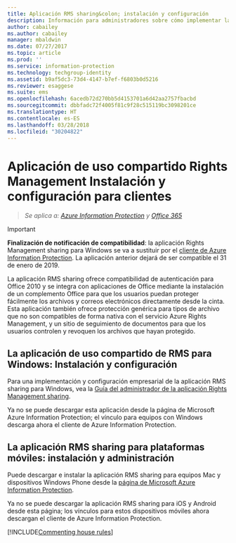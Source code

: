 ```yaml
---
title: Aplicación RMS sharing&colon; instalación y configuración
description: Información para administradores sobre cómo implementar la aplicación Rights Management (RMS) sharing en dispositivos móviles y equipos con Windows.
author: cabailey
ms.author: cabailey
manager: mbaldwin
ms.date: 07/27/2017
ms.topic: article
ms.prod: ''
ms.service: information-protection
ms.technology: techgroup-identity
ms.assetid: b9af5dc3-73d4-4147-b7ef-f6803b0d5216
ms.reviewer: esaggese
ms.suite: ems
ms.openlocfilehash: 6acedb72d270bb5d4153701a6d42aa2757fbacbd
ms.sourcegitcommit: dbbfadc72f4005f81c9f28c515119bc3098201ce
ms.translationtype: HT
ms.contentlocale: es-ES
ms.lasthandoff: 03/28/2018
ms.locfileid: "30204822"
---
```

# <a name="rights-management-sharing-application-installation-and-configuration-for-clients"></a>Aplicación de uso compartido Rights Management Instalación y configuración para clientes

>*Se aplica a: [Azure Information Protection](https://azure.microsoft.com/pricing/details/information-protection) y [Office 365](http://download.microsoft.com/download/E/C/F/ECF42E71-4EC0-48FF-AA00-577AC14D5B5C/Azure_Information_Protection_licensing_datasheet_EN-US.pdf)*

> [!IMPORTANT]
> **Finalización de notificación de compatibilidad**: la aplicación Rights Management sharing para Windows se va a sustituir por el [cliente de Azure Information Protection](../rms-client/aip-client.md). La aplicación anterior dejará de ser compatible el 31 de enero de 2019. 
 
La aplicación RMS sharing ofrece compatibilidad de autenticación para Office 2010 y se integra con aplicaciones de Office mediante la instalación de un complemento Office para que los usuarios puedan proteger fácilmente los archivos y correos electrónicos directamente desde la cinta. Esta aplicación también ofrece protección genérica para tipos de archivo que no son compatibles de forma nativa con el servicio Azure Rights Management, y un sitio de seguimiento de documentos para que los usuarios controlen y revoquen los archivos que hayan protegido.

## <a name="the-rms-sharing-application-for-windows-installation-and-configuration"></a>La aplicación de uso compartido de RMS para Windows: Instalación y configuración
Para una implementación y configuración empresarial de la aplicación RMS sharing para Windows, vea la [Guía del administrador de la aplicación Rights Management sharing](../rms-client/sharing-app-admin-guide.md).

Ya no se puede descargar esta aplicación desde la página de Microsoft Azure Information Protection; el vínculo para equipos con Windows descarga ahora el cliente de Azure Information Protection. 


## <a name="the-rms-sharing-application-for-mobile-platforms-installation-and-management"></a>La aplicación RMS sharing para plataformas móviles: instalación y administración
Puede descargar e instalar la aplicación RMS sharing para equipos Mac y dispositivos Windows Phone desde la [página de Microsoft Azure Information Protection](https://go.microsoft.com/fwlink/?LinkId=303970). 

Ya no se puede descargar la aplicación RMS sharing para iOS y Android desde esta página; los vínculos para estos dispositivos móviles ahora descargan el cliente de Azure Information Protection. 


[!INCLUDE[Commenting house rules](../includes/houserules.md)]


